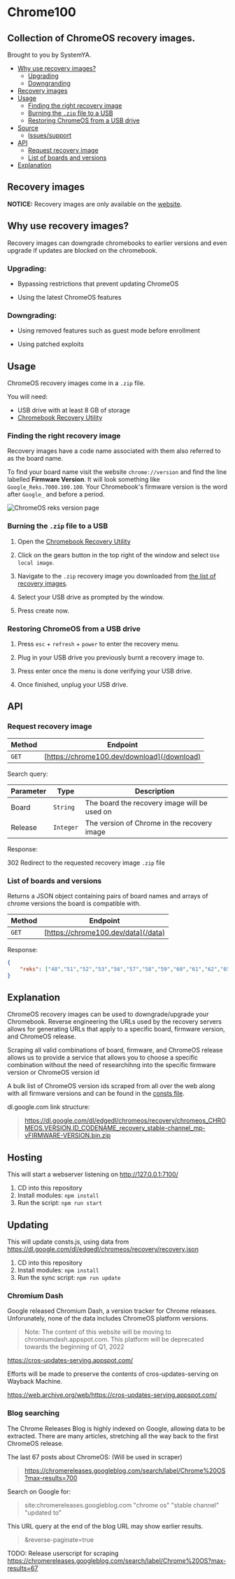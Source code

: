# Chrome100

## Collection of ChromeOS recovery images.

Brought to you by SystemYA.

- [Why use recovery images?](#why-use-recovery-images)
	* [Upgrading](#upgrading)
	* [Downgranding](#downgrading)
- [Recovery images](#recovery-images)
- [Usage](#usage)
	* [Finding the right recovery image](#finding-the-right-recovery-image)
	* [Burning the `.zip` file to a USB](#burning-the-zip-file-to-a-usb)
	* [Restoring ChromeOS from a USB drive](#restoring-chromeos-from-a-usb-drive)
- [Source](https://github.com/sysce/chrome100)
	* [Issues/support](https://github.com/sysce/chrome100/issues)
- [API](#api)
	* [Request recovery image](#request-recovery-image)
	* [List of boards and versions](#list-of-boards-and-versions)
- [Explanation](#explanation)

<!-- REMOVE -->

## Recovery images

**NOTICE:** Recovery images are only available on the [website](https://chrome100.dev).

<!-- REMOVE -->

## Why use recovery images?

Recovery images can downgrade chromebooks to earlier versions and even upgrade if updates are blocked on the chromebook.

### Upgrading:

- Bypassing restrictions that prevent updating ChromeOS

- Using the latest ChromeOS features

### Downgrading:

- Using removed features such as guest mode before enrollment

- Using patched exploits

## Usage

ChromeOS recovery images come in a `.zip` file.

You will need:

- USB drive with at least 8 GB of storage
- [Chromebook Recovery Utility](https://chrome.google.com/webstore/detail/chromebook-recovery-utili/pocpnlppkickgojjlmhdmidojbmbodfm)

### Finding the right recovery image

Recovery images have a code name associated with them also referred to as the board name.

To find your board name visit the website `chrome://version` and find the line labelled **Firmware Version**. It will look something like `Google_Reks.7000.100.100`. Your Chromebook's firmware version is the word after `Google_` and before a period.

![ChromeOS reks version page](https://chrome100.dev/version.png)

### Burning the `.zip` file to a USB

1. Open the [Chromebook Recovery Utility](https://chrome.google.com/webstore/detail/chromebook-recovery-utili/pocpnlppkickgojjlmhdmidojbmbodfm)   

2. Click on the gears button in the top right of the window and select `Use local image`.

3. Navigate to the `.zip` recovery image you downloaded from [the list of recovery images](#recovery-images).

4. Select your USB drive as prompted by the window.

5. Press create now.

### Restoring ChromeOS from a USB drive

1. Press `esc` + `refresh` + `power` to enter the recovery menu.

2. Plug in your USB drive you previously burnt a recovery image to.

3. Press enter once the menu is done verifying your USB drive.

4. Once finished, unplug your USB drive.

## API

### Request recovery image

| Method | Endpoint  |
| - | - |
| `GET` | [https://chrome100.dev/download](/download) |

Search query:

| Parameter | Type     | Description                                     |
| --------- | -------- | ----------------------------------------------- |
| Board     | `String`   | The board the recovery image will be used on  |
| Release   | `Integer`  | The version of Chrome in the recovery image   |

Response: 

302 Redirect to the requested recovery image `.zip` file

### List of boards and versions

Returns a JSON object containing pairs of board names and arrays of chrome versions the board is compatible with. 

| Method | Endpoint |
| - | - |
| `GET` | [https://chrome100.dev/data](/data) |

Response:

```json
{
	"reks": ["48","51","52","53","56","57","58","59","60","61","62","65","66","68","69","70","71","72","73","74","75","76","78","79","80","81","83","84","85","86","87","88","89","90","91"],
}
```

## Explanation

ChromeOS recovery images can be used to downgrade/upgrade your Chromebook. Reverse engineering the URLs used by the recovery servers allows for generating URLs that apply to a specific board, firmware version, and ChromeOS release.

Scraping all valid combinations of board, firmware, and ChromeOS release allows us to provide a service that allows you to choose a specific combination without the need of researchihng into the specific firmware version or ChromeOS version id

A bulk list of ChromeOS version ids scraped from all over the web along with all firmware versions and can be found in the [consts file](consts.js).

dl.google.com link structure:

> https://dl.google.com/dl/edgedl/chromeos/recovery/chromeos_CHROMEOS.VERSION.ID_CODENAME_recovery_stable-channel_mp-vFIRMWARE-VERSION.bin.zip

## Hosting

This will start a webserver listening on http://127.0.0.1:7100/

1. CD into this repository
2. Install modules: `npm install`
3. Run the script: `npm run start`

## Updating

This will update consts.js, using data from https://dl.google.com/dl/edgedl/chromeos/recovery/recovery.json

1. CD into this repository
2. Install modules: `npm install`
3. Run the sync script: `npm run update`

### Chromium Dash

Google released Chromium Dash, a version tracker for Chrome releases. Unforunately, none of the data includes ChromeOS platform versions. 

> Note: The content of this website will be moving to chromiumdash.appspot.com. This platform will be deprecated towards the beginning of Q1, 2022

https://cros-updates-serving.appspot.com/

Efforts will be made to preserve the contents of cros-updates-serving on Wayback Machine.

https://web.archive.org/web/https://cros-updates-serving.appspot.com/

### Blog searching

The Chrome Releases Blog is highly indexed on Google, allowing data to be extracted. There are many articles, stretching all the way back to the first ChromeOS release.

The last 67 posts about ChromeOS: (Will be used in scraper)
> https://chromereleases.googleblog.com/search/label/Chrome%20OS?max-results=700

Search on Google for:
> site:chromereleases.googleblog.com "chrome os" "stable channel" "updated to"

This URL query at the end of the blog URL may show earlier results.
> &reverse-paginate=true

TODO: Release userscript for scraping https://chromereleases.googleblog.com/search/label/Chrome%20OS?max-results=67